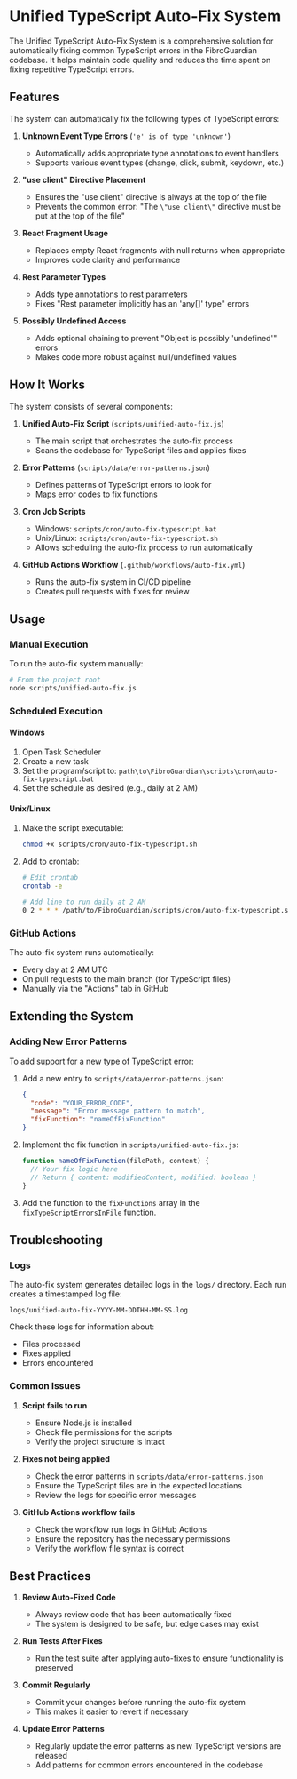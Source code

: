 # Unified TypeScript Auto-Fix System

The Unified TypeScript Auto-Fix System is a comprehensive solution for automatically fixing common TypeScript errors in the FibroGuardian codebase. It helps maintain code quality and reduces the time spent on fixing repetitive TypeScript errors.

## Features

The system can automatically fix the following types of TypeScript errors:

1. **Unknown Event Type Errors** (`'e' is of type 'unknown'`)
   - Automatically adds appropriate type annotations to event handlers
   - Supports various event types (change, click, submit, keydown, etc.)

2. **"use client" Directive Placement**
   - Ensures the "use client" directive is always at the top of the file
   - Prevents the common error: "The `\"use client\"` directive must be put at the top of the file"

3. **React Fragment Usage**
   - Replaces empty React fragments with null returns when appropriate
   - Improves code clarity and performance

4. **Rest Parameter Types**
   - Adds type annotations to rest parameters
   - Fixes "Rest parameter implicitly has an 'any[]' type" errors

5. **Possibly Undefined Access**
   - Adds optional chaining to prevent "Object is possibly 'undefined'" errors
   - Makes code more robust against null/undefined values

## How It Works

The system consists of several components:

1. **Unified Auto-Fix Script** (`scripts/unified-auto-fix.js`)
   - The main script that orchestrates the auto-fix process
   - Scans the codebase for TypeScript files and applies fixes

2. **Error Patterns** (`scripts/data/error-patterns.json`)
   - Defines patterns of TypeScript errors to look for
   - Maps error codes to fix functions

3. **Cron Job Scripts**
   - Windows: `scripts/cron/auto-fix-typescript.bat`
   - Unix/Linux: `scripts/cron/auto-fix-typescript.sh`
   - Allows scheduling the auto-fix process to run automatically

4. **GitHub Actions Workflow** (`.github/workflows/auto-fix.yml`)
   - Runs the auto-fix system in CI/CD pipeline
   - Creates pull requests with fixes for review

## Usage

### Manual Execution

To run the auto-fix system manually:

```bash
# From the project root
node scripts/unified-auto-fix.js
```

### Scheduled Execution

#### Windows

1. Open Task Scheduler
2. Create a new task
3. Set the program/script to: `path\to\FibroGuardian\scripts\cron\auto-fix-typescript.bat`
4. Set the schedule as desired (e.g., daily at 2 AM)

#### Unix/Linux

1. Make the script executable:

   ```bash
   chmod +x scripts/cron/auto-fix-typescript.sh
   ```

2. Add to crontab:

   ```bash
   # Edit crontab
   crontab -e

   # Add line to run daily at 2 AM
   0 2 * * * /path/to/FibroGuardian/scripts/cron/auto-fix-typescript.sh
   ```

### GitHub Actions

The auto-fix system runs automatically:

- Every day at 2 AM UTC
- On pull requests to the main branch (for TypeScript files)
- Manually via the "Actions" tab in GitHub

## Extending the System

### Adding New Error Patterns

To add support for a new type of TypeScript error:

1. Add a new entry to `scripts/data/error-patterns.json`:

   ```json
   {
     "code": "YOUR_ERROR_CODE",
     "message": "Error message pattern to match",
     "fixFunction": "nameOfFixFunction"
   }
   ```

2. Implement the fix function in `scripts/unified-auto-fix.js`:

   ```javascript
   function nameOfFixFunction(filePath, content) {
     // Your fix logic here
     // Return { content: modifiedContent, modified: boolean }
   }
   ```

3. Add the function to the `fixFunctions` array in the `fixTypeScriptErrorsInFile` function.

## Troubleshooting

### Logs

The auto-fix system generates detailed logs in the `logs/` directory. Each run creates a timestamped log file:

```
logs/unified-auto-fix-YYYY-MM-DDTHH-MM-SS.log
```

Check these logs for information about:

- Files processed
- Fixes applied
- Errors encountered

### Common Issues

1. **Script fails to run**
   - Ensure Node.js is installed
   - Check file permissions for the scripts
   - Verify the project structure is intact

2. **Fixes not being applied**
   - Check the error patterns in `scripts/data/error-patterns.json`
   - Ensure the TypeScript files are in the expected locations
   - Review the logs for specific error messages

3. **GitHub Actions workflow fails**
   - Check the workflow run logs in GitHub Actions
   - Ensure the repository has the necessary permissions
   - Verify the workflow file syntax is correct

## Best Practices

1. **Review Auto-Fixed Code**
   - Always review code that has been automatically fixed
   - The system is designed to be safe, but edge cases may exist

2. **Run Tests After Fixes**
   - Run the test suite after applying auto-fixes to ensure functionality is preserved

3. **Commit Regularly**
   - Commit your changes before running the auto-fix system
   - This makes it easier to revert if necessary

4. **Update Error Patterns**
   - Regularly update the error patterns as new TypeScript versions are released
   - Add patterns for common errors encountered in the codebase
